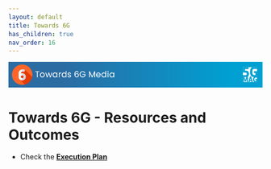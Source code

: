 ```yaml
---
layout: default
title: Towards 6G
has_children: true
nav_order: 16
---
```


<img src="../assets/images/Banner_6G.png" /> 

# Towards 6G - Resources and Outcomes

* Check the [**Execution Plan**](https://github.com/orgs/5G-MAG/projects/44/views/20)
